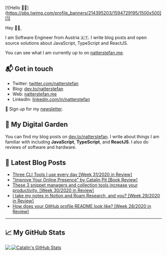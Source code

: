 [![Hello 👋🏻](https://pbs.twimg.com/profile_banners/214395203/1594729195/1500x500][1]

Hey 👋🏻,

I am Software Engineer from Austria 🇦🇹. I write blog posts and open source
solutions about JavaScript, TypeScript and ReactJS.

You can see what I am currently up to on [natterstefan.me][1].

## 📬 Get in touch

- Twitter: [twitter.com/natterstefan][3]
- Blog: [dev.to/natterstefan][4]
- Web: [natterstefan.me][1]
- LinkedIn: [linkedin.com/in/natterstefan][2]

📧 Sign up for my [newsletter][5].

## 🌳 My Digital Garden

You can find my blog posts on [dev.to/natterstefan][4]. I write about things
I am familiar with including **JavaScript**, **TypeScript**, and **ReactJS**.
I also do reviews of software and hardware.

## 📕 Latest Blog Posts

<!-- BLOG-POST-LIST:START -->
- [Three CLI Tools I use every day [Week 31/2020 in Review]](https://dev.to/natterstefan/three-cli-tools-i-use-every-day-week-31-2020-in-review-5g7)
- ["Improve Your Online Presence" by Catalin Pit [Book Review]](https://dev.to/natterstefan/improve-your-online-presence-by-catalin-pit-book-review-1558)
- [These 3 snippet managers and collection tools increase your productivity. [Week 30/2020 in Review]](https://dev.to/natterstefan/these-snippet-managers-and-snippets-collection-tools-increase-your-productivity-week-30-2020-in-review-102i)
- [I take my notes in Notion and Roam Research, and you?  [Week 29/2020 in Review]](https://dev.to/natterstefan/i-take-my-notes-in-notion-and-roam-research-and-you-week-29-2020-in-review-3fbb)
- [How does your GitHub profile README look like? [Week 28/2020 in Review]](https://dev.to/natterstefan/how-does-your-github-profile-readme-look-like-week-28-2020-in-review-4n95)
<!-- BLOG-POST-LIST:END -->

---

## &#x1f4c8; My GitHub Stats

<a href="https://github.com/natterstefan/natterstefan">
  <img align="center" src="https://github-readme-stats.vercel.app/api/top-langs/?username=natterstefan&hide=java,html&title_color=ffffff&text_color=c9cacc&icon_color=2bbc8a&bg_color=1d1f21" />
</a>

<a href="https://github.com/natterstefan/natterstefan">
  <img align="center" src="https://github-readme-stats.vercel.app/api?username=natterstefan&show_icons=true&line_height=27&count_private=true&title_color=ffffff&text_color=c9cacc&icon_color=2bbc8a&bg_color=1d1f21" alt="Catalin's GitHub Stats" />
</a>

[1]: https://natterstefan.me/?utm_source=github.com&utm_medium=gh-profile-natterstefan&utm_campaign=natterstefan
[2]: https://www.linkedin.com/in/natterstefan
[3]: https://www.twitter.com/natterstefan
[4]: https://dev.to/natterstefan
[5]: https://newsletter.natterstefan.me?utm_source=github.com&utm_medium=gh-profile-natterstefan&utm_campaign=natterstefan

